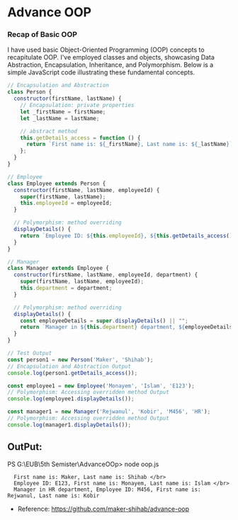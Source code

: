 # Advance OOP

### Recap of Basic OOP
I have used basic Object-Oriented Programming (OOP) concepts to recapitulate OOP. I've employed classes and objects, showcasing Data Abstraction, Encapsulation, Inheritance, and Polymorphism. Below is a simple JavaScript code illustrating these fundamental concepts.

```js
// Encapsulation and Abstraction
class Person {
  constructor(firstName, lastName) {
    // Encapsulation: private properties
    let _firstName = firstName;
    let _lastName = lastName;

    // abstract method
    this.getDetails_access = function () {
      return `First name is: ${_firstName}, Last name is: ${_lastName}`;
    };
  }
}

// Employee
class Employee extends Person {
  constructor(firstName, lastName, employeeId) {
    super(firstName, lastName);
    this.employeeId = employeeId;
  }

  // Polymorphism: method overriding
  displayDetails() {
    return `Employee ID: ${this.employeeId}, ${this.getDetails_access()}`;
  }
}

// Manager
class Manager extends Employee {
  constructor(firstName, lastName, employeeId, department) {
    super(firstName, lastName, employeeId);
    this.department = department;
  }

  // Polymorphism: method overriding
  displayDetails() {
    const employeeDetails = super.displayDetails() || "";
    return `Manager in ${this.department} department, ${employeeDetails}`;
  }
}

// Test Output
const person1 = new Person('Maker', 'Shihab');
// Encapsulation and Abstraction Output
console.log(person1.getDetails_access());

const employee1 = new Employee('Monayem', 'Islam', 'E123');
// Polymorphism: Accessing overridden method Output
console.log(employee1.displayDetails());

const manager1 = new Manager('Rejwanul', 'Kobir', 'M456', 'HR');
// Polymorphism: Accessing overridden method Output
console.log(manager1.displayDetails());
```

## OutPut:
PS G:\EUB\5th Semister\AdvanceOOp> node oop.js </br>
```
  First name is: Maker, Last name is: Shihab </br>
  Employee ID: E123, First name is: Monayem, Last name is: Islam </br>
  Manager in HR department, Employee ID: M456, First name is: Rejwanul, Last name is: Kobir
```
* Reference: https://github.com/maker-shihab/advance-oop
